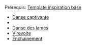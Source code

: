 Prérequis: [Template inspiration base](Template%20inspiration%20base.md)

- [Danse captivante](../../../2.%20Talents/2.%20Talent%20amméliorant%20un%20talent%20de%20base/Inspiration/Inspiration%20dance/Danse%20captivante.md)
- 
- [Danse des lames](../../../2.%20Talents/2.%20Talent%20amméliorant%20un%20talent%20de%20base/Inspiration/Inspiration%20dance/Danse%20des%20lames.md)
- [Virevolte](../../../2.%20Talents/2.%20Talent%20amméliorant%20un%20talent%20de%20base/Inspiration/Inspiration%20dance/Virevolte.md)
- [Enchainement](../../../2.%20Talents/2.%20Talent%20amméliorant%20un%20talent%20de%20base/Inspiration/Inspiration%20dance/Enchainement.md)